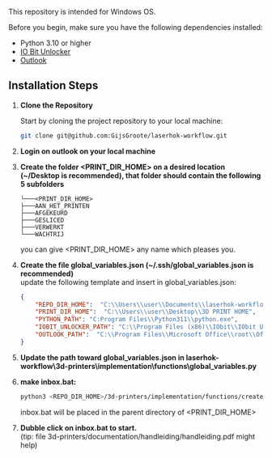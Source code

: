
This repository is intended for Windows OS.

Before you begin, make sure you have the following dependencies installed:

- Python 3.10 or higher
- [IO Bit Unlocker](https://www.iobit.com/nl/iobit-unlocker.php#) 
- [Outlook](https://microsoft-outlook.en.softonic.com/)

## Installation Steps

1. **Clone the Repository**

   Start by cloning the project repository to your local machine:

   ```bash
   git clone git@github.com:GijsGroote/laserhok-workflow.git
   ```

2. **Login on outlook on your local machine**  
   
3. **Create the folder <PRINT_DIR_HOME> on a desired location (~/Desktop is recommended), that folder should contain the following 5 subfolders**

    ```text
   └───<PRINT_DIR_HOME>
    ├───AAN_HET_PRINTEN
    ├───AFGEKEURD
    ├───GESLICED
    ├───VERWERKT
    └───WACHTRIJ
    ```
   
   you can give <PRINT_DIR_HOME> any name which pleases you.
   
4. **Create the file global_variables.json (~/.ssh/global_variables.json is recommended)**  
   update the following template and insert in global_variables.json:
   ```json
   {
       "REPO_DIR_HOME":  "C:\\Users\\user\\Documents\\laserhok-workflow",
       "PRINT_DIR_HOME":  "C:\\Users\\user\\Desktop\\3D PRINT HOME",
       "PYTHON_PATH": "C:Program Files\\Python311\\python.exe",
       "IOBIT_UNLOCKER_PATH": "C:\\Program Files (x86)\\IObit\\IObit Unlocker\\IObitUnlocker.exe",
       "OUTLOOK_PATH":  "C:\\Program Files\\Microsoft Office\\root\\Office16\\OUTLOOK.EXE"
   }
   ```

5. **Update the path toward global_variables.json in laserhok-workflow\3d-printers\implementation\functions\global_variables.py**

6. **make inbox.bat:**

   ```bash
   python3 <REPO_DIR_HOME>/3d-printers/implementation/functions/create_inbox.py
   ```
   inbox.bat will be placed in the parent directory of <PRINT_DIR_HOME>
   
7. **Dubble click on inbox.bat to start.**  
(tip: file 3d-printers/documentation/handleiding/handleiding.pdf might help)


    

